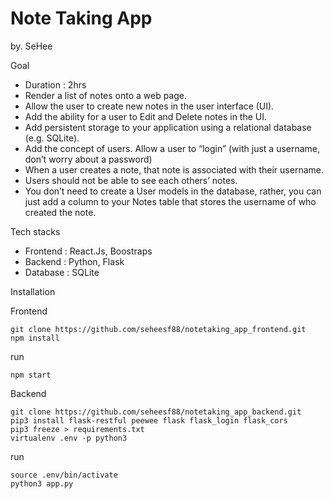 # Note Taking App
by. SeHee

Goal
- Duration : 2hrs
- Render a list of notes onto a web page.
- Allow the user to create new notes in the user interface (UI).
- Add the ability for a user to Edit and Delete notes in the UI.
- Add persistent storage to your application using a relational database (e.g. SQLite).
- Add the concept of users. Allow a user to “login” (with just a username, don’t worry about a password)
- When a user creates a note, that note is associated with their username.
- Users should not be able to see each others’ notes.
- You don’t need to create a User models in the database, rather, you can just add a column to your Notes table that stores the username of who created the note.


Tech stacks
- Frontend : React.Js, Boostraps
- Backend : Python, Flask
- Database : SQLite

Installation

Frontend

```
git clone https://github.com/seheesf88/notetaking_app_frontend.git
npm install
```
run

```
npm start
```

Backend

```
git clone https://github.com/seheesf88/notetaking_app_backend.git
pip3 install flask-restful peewee flask flask_login flask_cors
pip3 freeze > requirements.txt
virtualenv .env -p python3
```

run
```
source .env/bin/activate
python3 app.py
```
